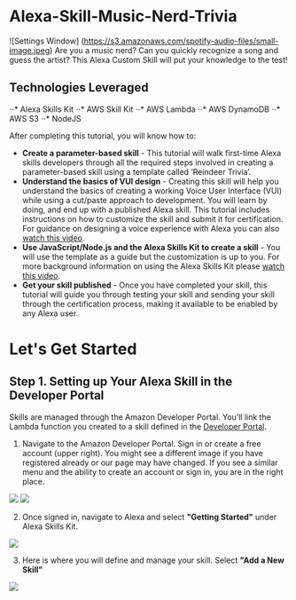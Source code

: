 # Alexa-Skill-Music-Nerd-Trivia
![Settings Window] (https://s3.amazonaws.com/spotify-audio-files/small-image.jpeg)
Are you a music nerd? Can you quickly recognize a song and guess the artist?
This Alexa Custom Skill will put your knowledge to the test!

Technologies Leveraged
-----------------------
⋅⋅* Alexa Skills Kit
⋅⋅* AWS Skill Kit
⋅⋅* AWS Lambda
⋅⋅* AWS DynamoDB
⋅⋅* AWS S3
⋅⋅* NodeJS

After completing this tutorial, you will know how to:

  * **Create a parameter-based skill** - This tutorial will walk first-time Alexa skills developers through all the required steps involved in creating a parameter-based skill using a template called ‘Reindeer Trivia’.
  * **Understand the basics of VUI design** - Creating this skill will help you understand the basics of creating a working Voice User Interface (VUI) while using a cut/paste approach to development. You will learn by doing, and end up with a published Alexa skill. This tutorial includes instructions on how to customize the skill and submit it for certification. For guidance on designing a voice experience with Alexa you can also [watch this video](https://goto.webcasts.com/starthere.jsp?ei=1087592).
  * **Use JavaScript/Node.js and the Alexa Skills Kit to create a skill** - You will use the template as a guide but the customization is up to you. For more background information on using the Alexa Skills Kit please [watch this video](https://goto.webcasts.com/starthere.jsp?ei=1087595).
  * **Get your skill published** - Once you have completed your skill, this tutorial will guide you through testing your skill and sending your skill through the certification process, making it available to be enabled by any Alexa user.

# Let's Get Started

## Step 1. Setting up Your Alexa Skill in the Developer Portal

Skills are managed through the Amazon Developer Portal. You’ll link the Lambda function you created to a skill defined in the [Developer Portal](https://developer.amazon.com/).

1. Navigate to the Amazon Developer Portal. Sign in or create a free account (upper right). You might see a different image if you have registered already or our page may have changed. If you see a similar menu and the ability to create an account or sign in, you are in the right place.

 ![](https://s3.amazonaws.com/spotify-audio-files/small-image.jpeg)
 ![](https://s3.amazonaws.com/lantern-code-samples-images/trivia/devsignin.png)

2. Once signed in, navigate to Alexa and select **"Getting Started"** under Alexa Skills Kit.

 ![](https://s3.amazonaws.com/lantern-code-samples-images/trivia/Getstartedask.png)

3. Here is where you will define and manage your skill. Select **"Add a New Skill"**

 ![](https://s3.amazonaws.com/lantern-code-samples-images/trivia/AddnewSkill.png)
